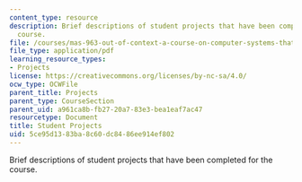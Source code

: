 ```yaml
---
content_type: resource
description: Brief descriptions of student projects that have been completed for the
  course.
file: /courses/mas-963-out-of-context-a-course-on-computer-systems-that-adapt-to-and-learn-from-context-fall-2001/5ce95d1383ba8c60dc8486ee914ef802_projects.pdf
file_type: application/pdf
learning_resource_types:
- Projects
license: https://creativecommons.org/licenses/by-nc-sa/4.0/
ocw_type: OCWFile
parent_title: Projects
parent_type: CourseSection
parent_uid: a961ca8b-fb27-20a7-83e3-bea1eaf7ac47
resourcetype: Document
title: Student Projects
uid: 5ce95d13-83ba-8c60-dc84-86ee914ef802
---
```

Brief descriptions of student projects that have been completed for the course.